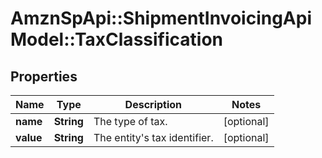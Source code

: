 # AmznSpApi::ShipmentInvoicingApiModel::TaxClassification

## Properties
Name | Type | Description | Notes
------------ | ------------- | ------------- | -------------
**name** | **String** | The type of tax. | [optional] 
**value** | **String** | The entity&#x27;s tax identifier. | [optional] 

